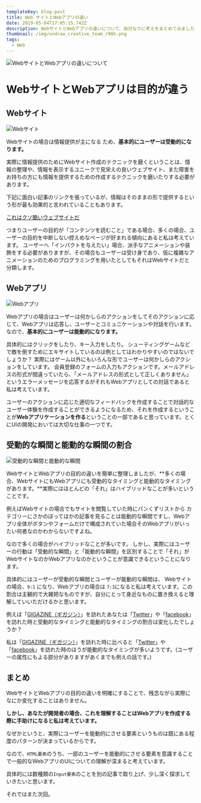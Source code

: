 ```yaml
---
templateKey: blog-post
title: Web サイトとWebアプリの違い
date: 2019-05-04T17:05:15.742Z
description: WebサイトとWebアプリの違いについて、自分なりに考えをまとめてみました。
thumbnail: /img/undraw_creative_team_r90h.png
tags:
  - Web
---
```

![WebサイトとWebアプリの違いについて](/img/undraw_creative_team_r90h.png "WebサイトとWebアプリの違いについて")

# WebサイトとWebアプリは目的が違う

## Webサイト

![Webサイト](/img/undraw_mobile_app_0irr.png "Webサイト")

Webサイトの場合は情報提供が主になる
ため、**基本的にユーザーは受動的になります。**

実際に情報提供のためにWebサイト作成のテクニックを磨くということは、情報の整理や、情報を表示するユニークで見栄えの良いウェブサイト、また障害をお持ちの方にも情報を提供するための作成するテクニックを磨いたりする必要があります。

下記に面白い記事のリンクを張っているが、情報はそのままの形で提供するという形が最も効果的と言われていることもあります。

[これはクソ酷いウェブサイトだ
](http://toshimaru.net/motherfuckingwebsite/) 

つまりユーザーの目的が「コンテンツを読むこと」である場合、多くの場合、ユーザーの目的を中断しない控えめなページが好まれる傾向にあると私は考えています。
ユーザーへ「インパクトを与えたい」場合、派手なアニメーションや装飾をする必要がありますが、その場合もユーザーは受け身であり、仮に複雑なアニメーションのためのプログラミングを用いたとしてもそれはWebサイトだと分類します。

## Webアプリ

![Webアプリ](/img/undraw_post_online_dkuk.png "Webアプリ")

Webアプリの場合はユーザーは何かしらのアクションをしてそのアクションに応じて、Webアプリは応答し、ユーザーとコミュニケーションや対話を行います。なので、**基本的にユーザーは能動的になります。**

具体的にはクリックをしたり、キー入力をしたり。
シューティングゲームなどで敵を倒すためにエキサイトしているのは例としてはわかりやすいのではないでしょうか？
実際にはゲーム以外にもいろんな形でユーザーは何かしらのアクションをしています。
会員登録のフォームの入力もアクションです。メールアドレスの形式が間違っていたら、「メールアドレスの形式として正しくありません」というエラーメッセージを応答するがそれもWebアプリとしての対話であると私は考えています。

ユーザーのアクションに応じた適切なフィードバックを作成することで対話的なユーザー体験を作成することができるようになるため、それを作成するということが**Webアプリケーションを作る**ということの一部であると思っています。とくにUIの開発においては大切な仕事の一つです。

## 受動的な瞬間と能動的な瞬間の割合



![受動的な瞬間と能動的な瞬間](/img/undraw_decide_3iwx.png "受動的な瞬間と能動的な瞬間")



WebサイトとWebアプリの目的の違いを簡単に整理しましたが、**多くの場合、WebサイトにもWebアプリにも受動的なタイミングと能動的なタイミングがあります。**実際にはほとんどの「それ」はハイブリッドなことが多いということです。

例えばWebサイトの場合でもサイトを閲覧していた時にパンくずリストから
カテゴリーにさかのぼってほかの記事を見ることは能動的な瞬間ですし、Webアプリ全体がボタンやフォームだけで構成されていた場合そのWebアプリがいったい何者なのかわからないですよね。

なので多くの場合がハイブリッドなことが多いです。
しかし、実際にはユーザーの行動は「受動的な瞬間」と「能動的な瞬間」を区別することで「それ」がWebサイトなのかWebアプリなのかということが意識できるということになります。

具体的にはユーザーが受動的な瞬間とユーザーが能動的な瞬間は、
Webサイトの場合、`9:1` になり、Webアプリの場合は `7:3`になると私は考えています。この割合は主観的で大雑把なものですが、自分にとって身近なものに置き換えると理解していいただけるかと思います。

例えば「[GIGAZINE（ギガジン）](https://gigazine.net/)」を訪れたあなたは「[Twitter](http://twitter.com)」や「[facebook](https://facebook.com)」を訪れた時と受動的なタイミングと能動的なタイミングの割合は変化したでしょうか？

私は「[GIGAZINE（ギガジン）](https://gigazine.net/)」を訪れた時に比べると「[Twitter](http://twitter.com)」や「[facebook](https://facebook.com)」を訪れた時のほうが能動的なタイミングが多いようです。(ユーザーの属性にもよる部分がありますがあくまでも例えの話です。)

## まとめ

WebサイトとWebアプリの目的の違いを明確にすることで、残念ながら実際になにか変化することはありません。

**しかし、あなたが開発者の場合、これを理解することはWebアプリを作成する際に手助けになると私は考えています。**

なぜかというと、実際にユーザーを能動的にさせる要素というものは既にある程度のパターンが決まっているからです。

なので、`HTML要素`のうち、一部のユーザーを能動的にさせる要素を意識することで一般的なWebアプリのUIについての理解が深まると考えています。

具体的には数種類の`Input要素`のことを別の記事で取り上げ、少し深く探求していきたいと思います。


それではまた次回。


